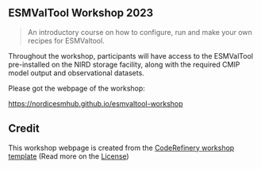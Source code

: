 ## ESMValTool Workshop 2023
> An introductory course on how to configure, run and make your own recipes for ESMValtool.

Throughout the workshop, participants will have access to the ESMValTool pre-installed on the NIRD storage facility, along with the required CMIP model output and observational datasets.

Please got the webpage of the workshop:

https://nordicesmhub.github.io/esmvaltool-workshop

## Credit
This workshop webpage is created from the
[CodeRefinery workshop template](https://github.com/coderefinery/template-workshop-webpage)
(Read more on the [License](https://coderefinery.github.io/documentation/license))

